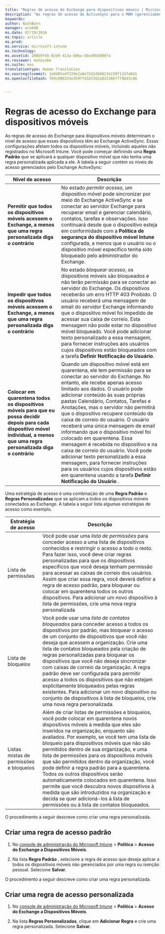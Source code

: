 ```yaml
---
title: "Regras de acesso do Exchange para dispositivos móveis | Microsoft Intune"
description: "As regras de acesso do ActiveSync para o MDM (gerenciamento de dispositivo móvel) determinam o nível de acesso que esses dispositivos têm ao Exchange."
keywords: 
author: NathBarn
manager: arob98
ms.date: 07/19/2016
ms.topic: article
ms.prod: 
ms.service: microsoft-intune
ms.technology: 
ms.assetid: 208b9f45-02d9-413a-b86a-8bad9b5008fa
ms.reviewer: muhosabe
ms.suite: ems
translationtype: Human Translation
ms.sourcegitcommit: 1e0d05a4f229e2a8e72d1d60021b159f12dfa0d1
ms.openlocfilehash: f69c086333e359f7d1bf202a8d13667779bd3c86


---
```


# Regras de acesso do Exchange para dispositivos móveis
As regras de acesso do Exchange para dispositivos móveis determinam o nível de acesso que esses dispositivos têm ao Exchange ActiveSync. Essas configurações afetam todos os dispositivos móveis, incluindo aqueles não registrados no Microsoft Intune. Você pode começar definindo uma **Regra Padrão** que se aplicará a qualquer dispositivo móvel que não tenha uma regra personalizada aplicada a ele. A tabela a seguir contém os níveis de acesso gerenciados pelo Exchange ActiveSync:

|Nível de acesso|Descrição|
|----------------|---------------|
|**Permitir que todos os dispositivos móveis acessem o Exchange, a menos que uma regra personalizada diga o contrário**|No estado *permitir acesso*, um dispositivo móvel pode sincronizar por meio do Exchange ActiveSync e se conectar ao servidor Exchange para recuperar email e gerenciar calendário, contatos, tarefas e observações. Isso continuará desde que o dispositivo esteja em conformidade com a **Política de segurança do dispositivo móvel Intune** configurada, a menos que o usuário ou o dispositivo móvel específico tenha sido bloqueado pelo administrador do Exchange.|
|**Impedir que todos os dispositivos móveis acessem o Exchange, a menos que uma regra personalizada diga o contrário**|No estado *bloquear acesso*, os dispositivos móveis são bloqueados e não terão permissão para se conectar ao servidor do Exchange. Os dispositivos receberão um erro HTTP 403 Proibido. O usuário receberá uma mensagem de email do servidor Exchange informando que o dispositivo móvel foi impedido de acessar sua caixa de correio. Esta mensagem não pode estar no dispositivo móvel bloqueado. Você pode adicionar texto personalizado a essa mensagem, para fornecer instruções aos usuários cujos dispositivos estão bloqueados com a tarefa **Definir Notificação do Usuário**.|
|**Colocar em quarentena todos os dispositivos móveis para que eu possa decidir depois para cada dispositivo móvel individual, a menos que uma regra personalizada diga o contrário**|Quando um dispositivo móvel está em quarentena, ele tem permissão para se conectar ao servidor do Exchange. No entanto, ele recebe apenas acesso limitado aos dados. O usuário pode adicionar conteúdo às suas próprias pastas Calendário, Contatos, Tarefas e Anotações, mas o servidor não permitirá que o dispositivo recupere conteúdo da caixa de correio do usuário. O usuário receberá uma única mensagem de email informando que o dispositivo móvel foi colocado em quarentena. Essa mensagem é recebida no dispositivo e na caixa de correio do usuário. Você pode adicionar texto personalizado a essa mensagem, para fornecer instruções para os usuários cujos dispositivos estão em quarentena usando a tarefa **Definir Notificação do Usuário** .|

Uma estratégia de acesso é uma combinação de uma **Regra Padrão** e **Regras Personalizadas** que se aplicam a todos os dispositivos móveis conectados ao Exchange. A tabela a seguir lista algumas estratégias de acesso como exemplo.

|Estratégia de acesso|Descrição|
|-------------------|---------------|
|Lista de permissões|Você pode usar uma *lista de permissões* para conceder acesso a uma lista de dispositivos conhecidos e restringir o acesso a todo o resto. Para fazer isso, você deve criar regras personalizadas para que os dispositivos específicos que você deseja tenham permissão para acessar as caixas de correio dos usuários. Assim que criar essa regra, você deverá definir a regra de acesso padrão, para bloquear ou colocar em quarentena todos os outros dispositivos. Para adicionar um novo dispositivo à lista de permissões, crie uma nova regra personalizada|
|Lista de bloqueios|Você pode usar uma *lista de contatos bloqueados* para conceder acesso a todos os dispositivos por padrão, mas bloquear o acesso de um conjunto de dispositivos que você não deseja que acessem a organização. Crie uma lista de contatos bloqueados pela criação de regras personalizadas para bloquear os dispositivos que você não deseja sincronizar com caixas de correio da organização. A regra padrão deve ser configurada para permitir acesso a todos os dispositivos que não estejam explicitamente bloqueados pelas regras existentes. Para adicionar um novo dispositivo ou conjunto de dispositivos à lista de bloqueios, crie uma nova regra personalizada.|
|Listas mistas de permissões e bloqueios|Além de criar listas de permissões e bloqueios, você pode colocar em quarentena novos dispositivos móveis à medida que eles são inseridos na organização, enquanto são avaliados. Por exemplo, se você tem uma lista de bloqueio para dispositivos móveis que não são permitidos dentro de sua organização, e uma lista de permissões para os dispositivos móveis que são permitidos dentro da organização, você pode definir a regra padrão para a quarentena. Todos os outros dispositivos serão automaticamente colocados em quarentena. Isso permite que você descubra novos dispositivos à medida que são introduzidos na organização e decida se quer adicioná-los à lista de permissões ou à lista de contatos bloqueados.|
O procedimento a seguir descreve como criar uma regra personalizada.

## Criar uma regra de acesso padrão

1.  No [console de administração do Microsoft Intune](http://manage.microsoft.com) &gt; **Política** &gt; **Acesso do Exchange a Dispositivos Móveis**.

2.  Na lista **Regra Padrão** , selecione a regra de acesso que deseja aplicar a todos os dispositivos móveis não gerenciados por uma regra ou isenção pessoal. Selecione **Salvar**.

O procedimento a seguir descreve como criar uma regra personalizada.

## Criar uma regra de acesso personalizada

1. No [console de administração do Microsoft Intune](http://manage.microsoft.com) &gt; **Política** &gt; **Acesso do Exchange a Dispositivos Móveis**.

2.  Na lista **Regras Personalizadas**, clique em **Adicionar Regra** e crie uma regra personalizada. Selecione **Salvar**.



<!--HONumber=Jul16_HO3-->


